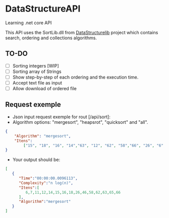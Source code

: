 # DataStructureAPI
Learning .net core API

This API uses the SortLib.dll from [DataStructurelib](https://github.com/Elaynne/DataStructureLib) project which contains search, ordering  and collections algorithms.

## TO-DO

* [ ] Sorting integers [WIP]
* [ ] Sorting array of Strings
* [ ] Show step-by-step of each ordering and the execution time.
* [ ] Accept text file as input
* [ ] Allow download of ordered file

## Request exemple

* Json input request exemple for rout [/api/sort]:
* Algorithm options: "mergesort", "heapsrot", "quicksort" and "all".

```json
{
	"Algorithm": "mergesort",
	"Itens":
		["15", "18", "16", "14","63", "12", "62", "58","66", "26", "6", "65","46", "11", "7"]
}
````
* Your output should be:
```json
[
   {
      "Time":"00:00:00.0096113",
      "Complexity":"n log(n)",
      "Itens":[
         6,7,11,12,14,15,16,18,26,46,58,62,63,65,66
      ],
      "Algorithm":"mergesort"
   }
]
````
